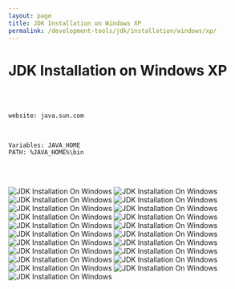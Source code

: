 ```yaml
---
layout: page
title: JDK Installation on Windows XP
permalink: /development-tools/jdk/installation/windows/xp/
---
```


# JDK Installation on Windows XP

<br/>
<br/>

    website: java.sun.com

<br/>

    Variables: JAVA_HOME
    PATH: %JAVA_HOME%\bin

<br/>
<br/>

![JDK Installation On Windows](/files/jdk/installation/windows/xp/javadev_jdk_installation_01.png)
![JDK Installation On Windows](/files/jdk/installation/windows/xp/javadev_jdk_installation_02.png)
![JDK Installation On Windows](/files/jdk/installation/windows/xp/javadev_jdk_installation_03.png)
![JDK Installation On Windows](/files/jdk/installation/windows/xp/javadev_jdk_installation_04.png)
![JDK Installation On Windows](/files/jdk/installation/windows/xp/javadev_jdk_installation_05.png)
![JDK Installation On Windows](/files/jdk/installation/windows/xp/javadev_jdk_installation_06.png)
![JDK Installation On Windows](/files/jdk/installation/windows/xp/javadev_jdk_installation_07.png)
![JDK Installation On Windows](/files/jdk/installation/windows/xp/javadev_jdk_installation_08.png)
![JDK Installation On Windows](/files/jdk/installation/windows/xp/javadev_jdk_installation_09.png)
![JDK Installation On Windows](/files/jdk/installation/windows/xp/javadev_jdk_installation_10.png)
![JDK Installation On Windows](/files/jdk/installation/windows/xp/javadev_jdk_installation_11.png)
![JDK Installation On Windows](/files/jdk/installation/windows/xp/javadev_jdk_installation_12.png)
![JDK Installation On Windows](/files/jdk/installation/windows/xp/javadev_jdk_installation_13.png)
![JDK Installation On Windows](/files/jdk/installation/windows/xp/javadev_jdk_installation_14.png)
![JDK Installation On Windows](/files/jdk/installation/windows/xp/javadev_jdk_installation_15.png)
![JDK Installation On Windows](/files/jdk/installation/windows/xp/javadev_jdk_installation_16.png)
![JDK Installation On Windows](/files/jdk/installation/windows/xp/javadev_jdk_installation_17.png)
![JDK Installation On Windows](/files/jdk/installation/windows/xp/javadev_jdk_installation_18.png)
![JDK Installation On Windows](/files/jdk/installation/windows/xp/javadev_jdk_installation_19.png)
![JDK Installation On Windows](/files/jdk/installation/windows/xp/javadev_jdk_installation_20.png)
![JDK Installation On Windows](/files/jdk/installation/windows/xp/javadev_jdk_installation_21.png)
